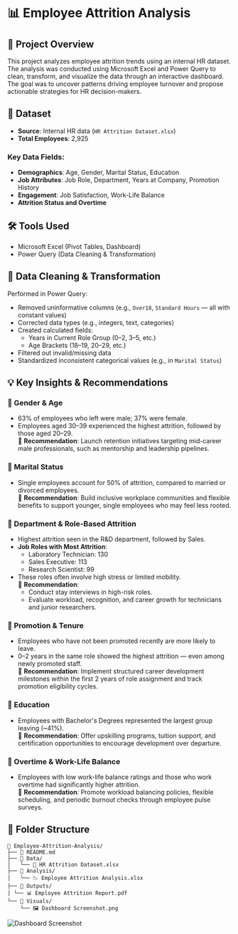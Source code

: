 # 📊 Employee Attrition Analysis

## 📄 Project Overview

This project analyzes employee attrition trends using an internal HR dataset. The analysis was conducted using Microsoft Excel and Power Query to clean, transform, and visualize the data through an interactive dashboard. The goal was to uncover patterns driving employee turnover and propose actionable strategies for HR decision-makers.

## 📂 Dataset

- **Source**: Internal HR data (`HR Attrition Dataset.xlsx`)
- **Total Employees**: 2,925

### Key Data Fields:

- **Demographics**: Age, Gender, Marital Status, Education
- **Job Attributes**: Job Role, Department, Years at Company, Promotion History
- **Engagement**: Job Satisfaction, Work-Life Balance
- **Attrition Status and Overtime**

## 🛠 Tools Used

- Microsoft Excel (Pivot Tables, Dashboard)
- Power Query (Data Cleaning & Transformation)

## 🧹 Data Cleaning & Transformation

Performed in Power Query:

- Removed uninformative columns (e.g., `Over18`, `Standard Hours` — all with constant values)
- Corrected data types (e.g., integers, text, categories)
- Created calculated fields:
  - Years in Current Role Group (0–2, 3–5, etc.)
  - Age Brackets (18–19, 20–29, etc.)
- Filtered out invalid/missing data
- Standardized inconsistent categorical values (e.g., in `Marital Status`)

## 💡 Key Insights & Recommendations

### 🔹 Gender & Age
- 63% of employees who left were male; 37% were female.
- Employees aged 30–39 experienced the highest attrition, followed by those aged 20–29.<br>
🌟 **Recommendation**: Launch retention initiatives targeting mid-career male professionals, such as mentorship and leadership pipelines.  

### 🔹 Marital Status
- Single employees account for 50% of attrition, compared to married or divorced employees.<br>
🌟 **Recommendation**: Build inclusive workplace communities and flexible benefits to support younger, single employees who may feel less rooted.

### 🔹 Department & Role-Based Attrition
- Highest attrition seen in the R\&D department, followed by Sales.
- **Job Roles with Most Attrition**:
  - Laboratory Technician: 130
  - Sales Executive: 113
  - Research Scientist: 99
- These roles often involve high stress or limited mobility.<br>
🌟 **Recommendation**:
  - Conduct stay interviews in high-risk roles.
  - Evaluate workload, recognition, and career growth for technicians and junior researchers.

### 🔹 Promotion & Tenure
- Employees who have not been promoted recently are more likely to leave.
- 0–2 years in the same role showed the highest attrition — even among newly promoted staff.<br>
🌟 **Recommendation**: Implement structured career development milestones within the first 2 years of role assignment and track promotion eligibility cycles.

### 🔹 Education
- Employees with Bachelor's Degrees represented the largest group leaving (\~41%).<br>
🌟 **Recommendation**: Offer upskilling programs, tuition support, and certification opportunities to encourage development over departure.

### 🔹 Overtime & Work-Life Balance
- Employees with low work-life balance ratings and those who work overtime had significantly higher attrition.<br>
🌟 **Recommendation**: Promote workload balancing policies, flexible scheduling, and periodic burnout checks through employee pulse surveys.

## 📁 Folder Structure

```text
📂 Employee-Attrition-Analysis/
├── 📄 README.md
├── 📂 Data/
│   └── 🧮 HR Attrition Dataset.xlsx
├── 📂 Analysis/
│   └── 📉 Employee Attrition Analysis.xlsx
├── 📂 Outputs/
│ └── 📊 Employee Attrition Report.pdf
└── 📂 Visuals/
    └── 🖼️ Dashboard Screenshot.png
```

![Dashboard Screenshot](https://github.com/Sarah-Aladwar/Employee-Attrition-Analysis/raw/main/Visuals/Dashboard\Screenshot.png)
